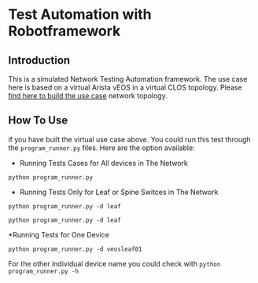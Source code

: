 # Test Automation with Robotframework

## Introduction

This is a simulated Network Testing Automation framework. The use case here is based on a virtual Arista vEOS in a virtual CLOS topology. Please [find here to build the use case](https://medium.com/@zeitdeuter/bgp-evpn-and-vxlan-configuration-with-arista-veos-b1046c24d046) network topology.

## How To Use
if you have built the virtual use case above. You could run this test through the ``program_runner.py`` files. Here are the option available:

* Running Tests Cases for All devices in The Network
```console
python program_runner.py
```
* Running Tests Only for Leaf or Spine Switces in The Network
```console
python program_runner.py -d leaf 
```
```console
python program_runner.py -d leaf 
```
*Running Tests for One Device
```console
python program_runner.py -d veosleaf01
```
For the other individual device name you could check with ``python program_runner.py -h ``